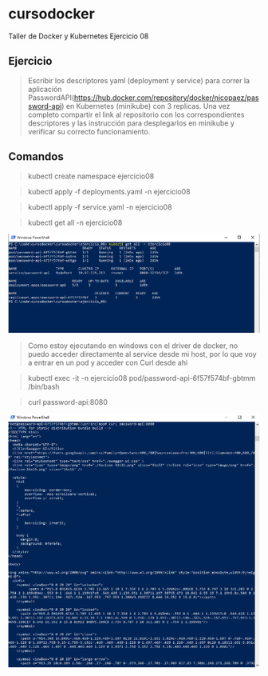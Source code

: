 # cursodocker
Taller de Docker y Kubernetes
Ejercicio 08

## Ejercicio

>Escribir los descriptores yaml (deployment y service) para correr la aplicación PasswordAPI(https://hub.docker.com/repository/docker/nicopaez/password-api) en Kubernetes (minikube) con 3 replicas.
>Una vez completo compartir el link al repositorio con los correspondientes descriptores y las instrucción para desplegarlos en minikube y verificar su correcto funcionamiento.


## Comandos

>kubectl create namespace ejercicio08

>kubectl apply -f deployments.yaml -n ejercicio08

>kubectl apply -f service.yaml -n ejercicio08

>kubectl get all -n ejercicio08

![](terminal03.png)

>Como estoy ejecutando en windows con el driver de docker, no puedo acceder directamente al service desde mi host, por lo que voy a entrar en un pod y acceder con Curl desde ahi

>kubectl exec -it -n ejercicio08 pod/password-api-6f57f574bf-gbtmm /bin/bash

>curl password-api:8080

![](terminal04.png)


